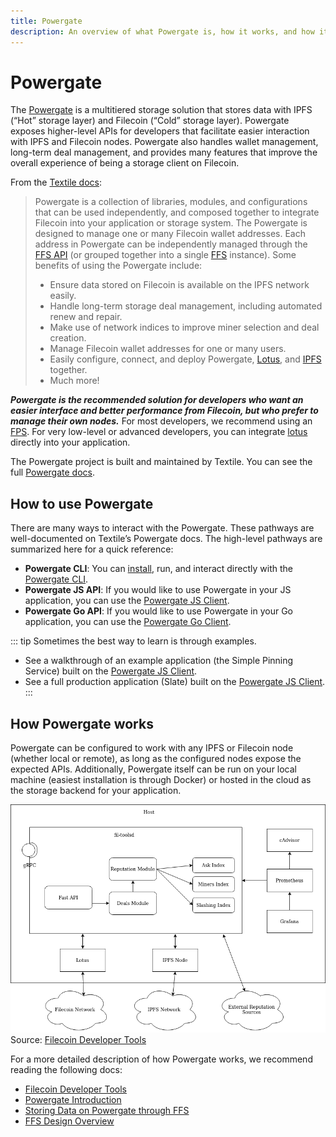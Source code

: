 ```yaml
---
title: Powergate
description: An overview of what Powergate is, how it works, and how it can be used in applications.
---
```


# Powergate

The [Powergate](https://github.com/textileio/powergate) is a multitiered storage solution that stores data with IPFS (“Hot” storage layer) and Filecoin (“Cold” storage layer). Powergate exposes higher-level APIs for developers that facilitate easier interaction with IPFS and Filecoin nodes. Powergate also handles wallet management, long-term deal management, and provides many features that improve the overall experience of being a storage client on Filecoin.

From the [Textile docs](https://docs.textile.io/powergate/):

> Powergate is a collection of libraries, modules, and configurations that can be used independently, and composed together to integrate Filecoin into your application or storage system. The Powergate is designed to manage one or many Filecoin wallet addresses. Each address in Powergate can be independently managed through the [FFS API](https://docs.textile.io/powergate/#api) (or grouped together into a single [FFS](https://docs.textile.io/powergate/ffs/) instance). Some benefits of using the Powergate include:
>
> - Ensure data stored on Filecoin is available on the IPFS network easily.
> - Handle long-term storage deal management, including automated renew and repair.
> - Make use of network indices to improve miner selection and deal creation.
> - Manage Filecoin wallet addresses for one or many users.
> - Easily configure, connect, and deploy Powergate, [Lotus](https://lotu.sh), and [IPFS](https://ipfs.io) together.
> - Much more!

**_Powergate is the recommended solution for developers who want an easier interface and better performance from Filecoin, but who prefer to manage their own nodes._** For most developers, we recommend using an [FPS](./filecoin-backed-pinning). For very low-level or advanced developers, you can integrate [lotus](https://lotu.sh) directly into your application.

The Powergate project is built and maintained by Textile. You can see the full [Powergate docs](https://docs.textile.io/powergate/).

## How to use Powergate

There are many ways to interact with the Powergate. These pathways are well-documented on Textile’s Powergate docs. The high-level pathways are summarized here for a quick reference:

- **Powergate CLI**: You can [install](https://docs.textile.io/powergate/#getting-started), run, and interact directly with the [Powergate CLI](https://docs.textile.io/powergate/cli/pow/).
- **Powergate JS API**: If you would like to use Powergate in your JS application, you can use the [Powergate JS Client](https://textileio.github.io/js-powergate-client/).
- **Powergate Go API**: If you would like to use Powergate in your Go application, you can use the [Powergate Go Client](https://godoc.org/github.com/textileio/powergate/api/client).

::: tip
Sometimes the best way to learn is through examples.

- See a walkthrough of an example application (the Simple Pinning Service) built on the [Powergate JS Client](../examples/simple-pinning-service).
- See a full production application (Slate) built on the [Powergate JS Client](https://github.com/filecoin-project/slate/).
  :::

## How Powergate works

Powergate can be configured to work with any IPFS or Filecoin node (whether local or remote), as long as the configured nodes expose the expected APIs. Additionally, Powergate itself can be run on your local machine (easiest installation is through Docker) or hosted in the cloud as the storage backend for your application.

![This diagram shows the high-level architecture of the Powergate binary. Powergate embeds a Lotus and IPFS node (go-ipfs), which interact with the Filecoin Network and IPFS Network respectively. Powergate also includes modules that maintain Filecoin deals and indices of miner reputation. Powergate functionality is accessible via its gRPC APIs.](./images/powergate/powergate-binary.png)
Source: [Filecoin Developer Tools](https://blog.textile.io/filecoin-developer-tools-concepts/)

For a more detailed description of how Powergate works, we recommend reading the following docs:

- [Filecoin Developer Tools](https://blog.textile.io/filecoin-developer-tools-concepts/)
- [Powergate Introduction](https://docs.textile.io/powergate/)
- [Storing Data on Powergate through FFS](https://docs.textile.io/powergate/ffs/)
- [FFS Design Overview](https://github.com/textileio/powergate/blob/master/ffs/Design.md)
